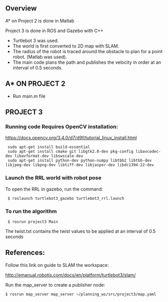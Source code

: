 ## Overview

A* on Project 2 is done in Matlab

Project 3 is done in ROS and Gazebo with C++

 * Turtlebot 3 was used.
 * The world is first converted to 2D map with SLAM.
 * The radius of the robot is traced around the obstacle to plan for a point robot. (Matlab was used).
 * The main code plans the path and publishes the velocity in order at an interval of 0.5 seconds. 

## A* ON PROJECT 2
 * Run main.m file


## PROJECT 3

### Running code Requires OpenCV installation:
 https://docs.opencv.org/3.4.0/d7/d9f/tutorial_linux_install.html
 
```
 sudo apt-get install build-essential
 sudo apt-get install cmake git libgtk2.0-dev pkg-config libavcodec-dev libavformat-dev libswscale-dev
 sudo apt-get install python-dev python-numpy libtbb2 libtbb-dev libjpeg-dev libpng-dev libtiff-dev libjasper-dev libdc1394-22-dev
```

### Launch the RRL world with robot pose 

To open the RRL in gazebo, run the command:
```
 $ roslaunch turtlebot3_gazebo turtlebot3_rrl.launch
```

### To run the algorithm
```
 $ rosrun project3 Main
```
 The twist.txt contains the twist values to be applied at an interval of 0.5 seconds


## References:

Follow this link on guide to SLAM the workspace:

http://emanual.robotis.com/docs/en/platform/turtlebot3/slam/

Run the map_server to create a publisher node:
```
$ rosrun map_server map_server ~/planning_ws/src/project3/map.yaml
```
